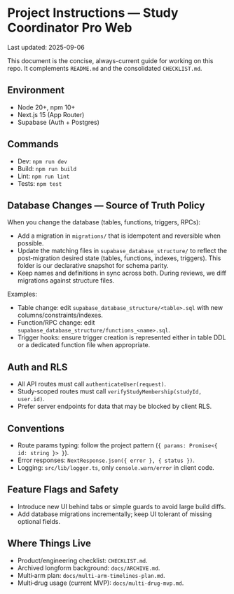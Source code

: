 # Project Instructions — Study Coordinator Pro Web

Last updated: 2025-09-06

This document is the concise, always-current guide for working on this repo. It complements `README.md` and the consolidated `CHECKLIST.md`.

## Environment
- Node 20+, npm 10+
- Next.js 15 (App Router)
- Supabase (Auth + Postgres)

## Commands
- Dev: `npm run dev`
- Build: `npm run build`
- Lint: `npm run lint`
- Tests: `npm test`

## Database Changes — Source of Truth Policy
When you change the database (tables, functions, triggers, RPCs):
- Add a migration in `migrations/` that is idempotent and reversible when possible.
- Update the matching files in `supabase_database_structure/` to reflect the post‑migration desired state (tables, functions, indexes, triggers). This folder is our declarative snapshot for schema parity.
- Keep names and definitions in sync across both. During reviews, we diff migrations against structure files.

Examples:
- Table change: edit `supabase_database_structure/<table>.sql` with new columns/constraints/indexes.
- Function/RPC change: edit `supabase_database_structure/functions_<name>.sql`.
- Trigger hooks: ensure trigger creation is represented either in table DDL or a dedicated function file when appropriate.

## Auth and RLS
- All API routes must call `authenticateUser(request)`.
- Study‑scoped routes must call `verifyStudyMembership(studyId, user.id)`.
- Prefer server endpoints for data that may be blocked by client RLS.

## Conventions
- Route params typing: follow the project pattern (`{ params: Promise<{ id: string }> }`).
- Error responses: `NextResponse.json({ error }, { status })`.
- Logging: `src/lib/logger.ts`, only `console.warn/error` in client code.

## Feature Flags and Safety
- Introduce new UI behind tabs or simple guards to avoid large build diffs.
- Add database migrations incrementally; keep UI tolerant of missing optional fields.

## Where Things Live
- Product/engineering checklist: `CHECKLIST.md`.
- Archived longform background: `docs/ARCHIVE.md`.
- Multi‑arm plan: `docs/multi-arm-timelines-plan.md`.
- Multi‑drug usage (current MVP): `docs/multi-drug-mvp.md`.

